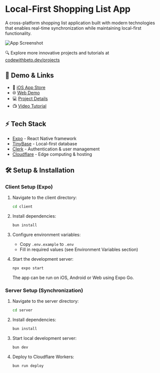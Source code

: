 # Local-First Shopping List App

A cross-platform shopping list application built with modern technologies that enables real-time synchronization while maintaining local-first functionality.

![App Screenshot](https://i.ytimg.com/vi/HqOiB2tDM8Q/maxresdefault.jpg)

🔍 Explore more innovative projects and tutorials at [codewithbeto.dev/projects](https://codewithbeto.dev/projects)

## 🚀 Demo & Links

- 📱 [iOS App Store](https://apps.apple.com/us/app/shopping-list-sync-share/id6739513017)
- 🌐 [Web Demo](https://shopping-list.expo.app)
- 💻 [Project Details](https://codewithbeto.dev/projects/shopping-list-app)
- 📺 [Video Tutorial](https://youtu.be/HqOiB2tDM8Q)

## ⚡ Tech Stack

- [Expo](https://expo.dev/) - React Native framework
- [TinyBase](https://tinybase.org/) - Local-first database
- [Clerk](https://clerk.dev/) - Authentication & user management
- [Cloudflare](https://cloudflare.com/) - Edge computing & hosting

## 🛠️ Setup & Installation

### Client Setup (Expo)

1. Navigate to the client directory:

   ```bash
   cd client
   ```

2. Install dependencies:

   ```bash
   bun install
   ```

3. Configure environment variables:

   - Copy `.env.example` to `.env`
   - Fill in required values (see Environment Variables section)

4. Start the development server:
   ```bash
   npx expo start
   ```
   The app can be run on iOS, Android or Web using Expo Go.

### Server Setup (Synchronization)

1. Navigate to the server directory:

   ```bash
   cd server
   ```

2. Install dependencies:

   ```bash
   bun install
   ```

3. Start local development server:

   ```bash
   bun dev
   ```

4. Deploy to Cloudflare Workers:
   ```bash
   bun run deploy
   ```
